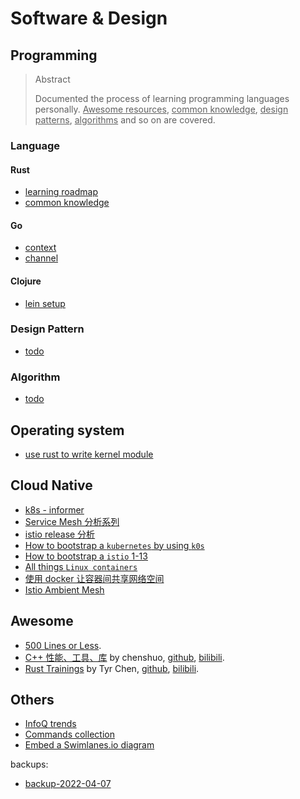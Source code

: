 # Software & Design

## Programming

<blockquote class="tip">
<p class="title">Abstract</p>
<p>Documented the process of learning programming languages personally. <ins>Awesome resources</ins>, <ins>common knowledge</ins>, <ins>design patterns</ins>, <ins>algorithms</ins> and so on are covered.</p>
</blockquote>

### Language

#### Rust

- [learning roadmap](/content/p/pl/rust-learning-roadmap.md)
- [common knowledge](/content/p/pl/rust-common-knowledge.md)

#### Go

- [context](/content/p/pl/go-context.md)
- [channel](/content/p/pl/go-chan.md)

#### Clojure

- [lein setup](/content/p/pl/clojure-lein-setup.md)

### Design Pattern

- [todo](/todo.md)

### Algorithm

- [todo](/todo.md)

## Operating system

- [use rust to write kernel module](/todo.md)

## Cloud Native

- [k8s - informer](/content/cloud-native/k8s-001-informer.md)
- [Service Mesh 分析系列](/todo.md)
- [istio release 分析](/content/cloud-native/istio-release-analysis.md)
- [How to bootstrap a `kubernetes` by using `k0s`](/content/cloud-native/k0s-bootstrap.md)
- [How to bootstrap a `istio` 1-13](/content/cloud-native/istio-1-13-bootstrap.md)
- [All things `Linux containers`](/content/cloud-native/all-things-linux-containers.md)
- [使用 docker 让容器间共享网络空间](/content/cloud-native/share-network-namespace-in-docker-zh.md)
- [Istio Ambient Mesh](/content/cloud-native/istio-ambient-mesh.md)

## Awesome

- [500 Lines or Less](https://github.com/aosabook/500lines).
- [C++ 性能、工具、库](https://chenshuo.com/data/summit2022.pdf) by chenshuo, [github](https://github.com/chenshuo/muduo), [bilibili](https://space.bilibili.com/1356949475).
- [Rust Trainings](https://tyrchen.github.io/rust-training/) by Tyr Chen, [github](https://github.com/tyrchen), [bilibili](https://space.bilibili.com/39222989).

## Others

- [InfoQ trends](/content/infoq-trends.md)
- [Commands collection](/content/tips/useful-commands.md)
- [Embed a Swimlanes.io diagram](/content/tips/swimlanes.md)

<div class="grey-margin">
  <p>backups:</p>
  <ul>
    <li><a href="#content/backup-2022-04-07">backup-2022-04-07</a></li>
  </ul>
</div>
